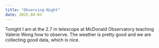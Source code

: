 ```yaml
---
title: "Observing-Night"
date: 2025-04-03
---
```


Tonight I am at the 2.7 m telescope at McDonald Observatory teaching Valerie Wong how to observe. The weather is pretty good and we are collecting good data, which is nice.
